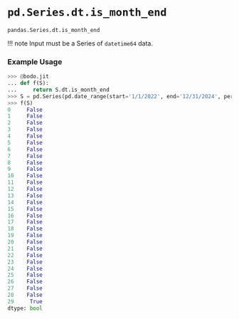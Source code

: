 # `pd.Series.dt.is_month_end`

`pandas.Series.dt.is_month_end`

!!! note
	Input must be a Series of `datetime64` data.

### Example Usage

``` py
>>> @bodo.jit
... def f(S):
...     return S.dt.is_month_end
>>> S = pd.Series(pd.date_range(start='1/1/2022', end='12/31/2024', periods=30))
>>> f(S)
0     False
1     False
2     False
3     False
4     False
5     False
6     False
7     False
8     False
9     False
10    False
11    False
12    False
13    False
14    False
15    False
16    False
17    False
18    False
19    False
20    False
21    False
22    False
23    False
24    False
25    False
26    False
27    False
28    False
29     True
dtype: bool
```

